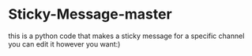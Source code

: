 # Sticky-Message-master
this is a python code that makes a sticky message for a specific channel you can edit it however you want:)
